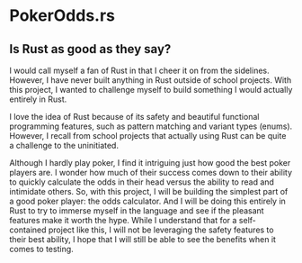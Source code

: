 # PokerOdds.rs

## Is Rust as good as they say?

I would call myself a fan of Rust in that I cheer it on from the sidelines. However, I have never built anything in Rust outside of school projects. With this project, I wanted to challenge myself to build something I would actually entirely in Rust.

I love the idea of Rust because of its safety and beautiful functional programming features, such as pattern matching and variant types (enums). However, I recall from school projects that actually using Rust can be quite a challenge to the uninitiated.

Although I hardly play poker, I find it intriguing just how good the best poker players are. I wonder how much of their success comes down to their ability to quickly calculate the odds in their head versus the ability to read and intimidate others. So, with this project, I will be building the simplest part of a good poker player: the odds calculator. And I will be doing this entirely in Rust to try to immerse myself in the language and see if the pleasant features make it worth the hype. While I understand that for a self-contained project like this, I will not be leveraging the safety features to their best ability, I hope that I will still be able to see the benefits when it comes to testing.

